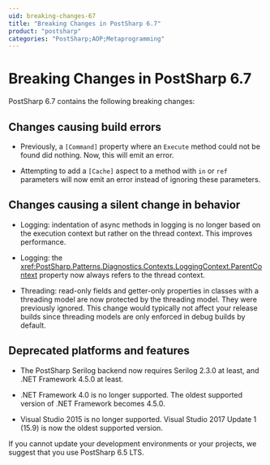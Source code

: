 ```yaml
---
uid: breaking-changes-67
title: "Breaking Changes in PostSharp 6.7"
product: "postsharp"
categories: "PostSharp;AOP;Metaprogramming"
---
```

# Breaking Changes in PostSharp 6.7

PostSharp 6.7 contains the following breaking changes:


## Changes causing build errors

* Previously, a `[Command]` property where an `Execute` method could not be found did nothing. Now, this will emit an error. 

* Attempting to add a `[Cache]` aspect to a method with `in` or `ref` parameters will now emit an error instead of ignoring these parameters. 


## Changes causing a silent change in behavior

* Logging: indentation of async methods in logging is no longer based on the execution context but rather on the thread context. This improves performance.

* Logging: the <xref:PostSharp.Patterns.Diagnostics.Contexts.LoggingContext.ParentContext> property now always refers to the thread context. 

* Threading: read-only fields and getter-only properties in classes with a threading model are now protected by the threading model. They were previously ignored. This change would typically not affect your release builds since threading models are only enforced in debug builds by default.


## Deprecated platforms and features

* The PostSharp Serilog backend now requires Serilog 2.3.0 at least, and .NET Framework 4.5.0 at least.

* .NET Framework 4.0 is no longer supported. The oldest supported version of .NET Framework becomes 4.5.0.

* Visual Studio 2015 is no longer supported. Visual Studio 2017 Update 1 (15.9) is now the oldest supported version.

If you cannot update your development environments or your projects, we suggest that you use PostSharp 6.5 LTS.

